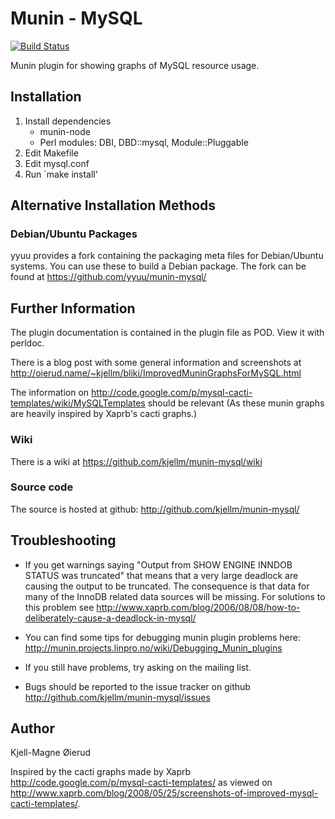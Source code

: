 Munin - MySQL
=============

[![Build Status](https://travis-ci.org/kjellm/munin-mysql.png?branch=master)](https://travis-ci.org/kjellm/munin-mysql)


Munin plugin for showing graphs of MySQL resource usage.


Installation
------------

1. Install dependencies 
    - munin-node
    - Perl modules: DBI, DBD::mysql, Module::Pluggable
2. Edit Makefile
3. Edit mysql.conf
4. Run `make install'


Alternative Installation Methods
--------------------------------

### Debian/Ubuntu Packages

yyuu provides a fork containing the packaging meta files for
Debian/Ubuntu systems. You can use these to build a Debian
package. The fork can be found at https://github.com/yyuu/munin-mysql/


Further Information
-------------------

The plugin documentation is contained in the plugin file as POD. View
it with perldoc.

There is a blog post with some general information and screenshots at
<http://oierud.name/~kjellm/bliki/ImprovedMuninGraphsForMySQL.html>

The information on
<http://code.google.com/p/mysql-cacti-templates/wiki/MySQLTemplates>
should be relevant (As these munin graphs are heavily inspired by
Xaprb's cacti graphs.)

### Wiki

There is a wiki at <https://github.com/kjellm/munin-mysql/wiki>

### Source code

The source is hosted at github:
<http://github.com/kjellm/munin-mysql/>


Troubleshooting
---------------

- If you get warnings saying "Output from SHOW ENGINE INNDOB STATUS
  was truncated" that means that a very large deadlock are causing the
  output to be truncated. The consequence is that data for many of the
  InnoDB related data sources will be missing. For solutions to this
  problem see
  http://www.xaprb.com/blog/2006/08/08/how-to-deliberately-cause-a-deadlock-in-mysql/

- You can find some tips for debugging munin plugin problems here:
  <http://munin.projects.linpro.no/wiki/Debugging_Munin_plugins>

- If you still have problems, try asking on the mailing list.

- Bugs should be reported to the issue tracker on github
  <http://github.com/kjellm/munin-mysql/issues>


Author
------

Kjell-Magne Øierud <kjellm AT oierud DOT net>

Inspired by the cacti graphs made by Xaprb
http://code.google.com/p/mysql-cacti-templates/ as viewed on
http://www.xaprb.com/blog/2008/05/25/screenshots-of-improved-mysql-cacti-templates/.

